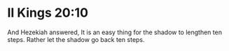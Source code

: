 # II Kings 20:10

And Hezekiah answered, It is an easy thing for the shadow to lengthen ten steps. Rather let the shadow go back ten steps.
